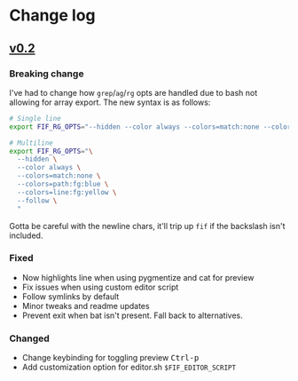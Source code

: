 # Change log


## [v0.2]

### Breaking change

I've had to change how `grep`/`ag`/`rg` opts are handled due to bash not allowing for
array export. The new syntax is as follows:

```bash
# Single line
export FIF_RG_OPTS="--hidden --color always --colors=match:none --colors=path:fg:blue --colors=line:fg:yellow --follow"

# Multiline
export FIF_RG_OPTS="\
  --hidden \
  --color always \
  --colors=match:none \
  --colors=path:fg:blue \
  --colors=line:fg:yellow \
  --follow \
  "
```
Gotta be careful with the newline chars, it'll trip up `fif` if the backslash isn't included.


### Fixed

- Now highlights line when using pygmentize and cat for preview
- Fix issues when using custom editor script
- Follow symlinks by default
- Minor tweaks and readme updates
- Prevent exit when bat isn't present. Fall back to alternatives.

### Changed

- Change keybinding for toggling preview <kbd>Ctrl-p</kbd>
- Add customization option for editor.sh `$FIF_EDITOR_SCRIPT`

[v0.2]: https://github.com/roosta/fif/compare/v0.1...v0.2
